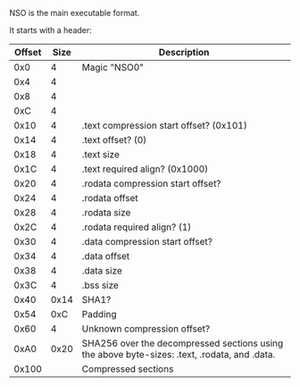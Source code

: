 NSO is the main executable format.

It starts with a
header:

| Offset | Size | Description                                                                                  |
| ------ | ---- | -------------------------------------------------------------------------------------------- |
| 0x0    | 4    | Magic "NSO0"                                                                                 |
| 0x4    | 4    |                                                                                              |
| 0x8    | 4    |                                                                                              |
| 0xC    | 4    |                                                                                              |
| 0x10   | 4    | .text compression start offset? (0x101)                                                      |
| 0x14   | 4    | .text offset? (0)                                                                            |
| 0x18   | 4    | .text size                                                                                   |
| 0x1C   | 4    | .text required align? (0x1000)                                                               |
| 0x20   | 4    | .rodata compression start offset?                                                            |
| 0x24   | 4    | .rodata offset                                                                               |
| 0x28   | 4    | .rodata size                                                                                 |
| 0x2C   | 4    | .rodata required align? (1)                                                                  |
| 0x30   | 4    | .data compression start offset?                                                              |
| 0x34   | 4    | .data offset                                                                                 |
| 0x38   | 4    | .data size                                                                                   |
| 0x3C   | 4    | .bss size                                                                                    |
| 0x40   | 0x14 | SHA1?                                                                                        |
| 0x54   | 0xC  | Padding                                                                                      |
| 0x60   | 4    | Unknown compression offset?                                                                  |
| 0xA0   | 0x20 | SHA256 over the decompressed sections using the above byte-sizes: .text, .rodata, and .data. |
| 0x100  |      | Compressed sections                                                                          |
